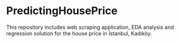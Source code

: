 # PredictingHousePrice
This repository includes web scraping application, EDA analysis and regression solution for the house price in İstanbul, Kadıköy.
